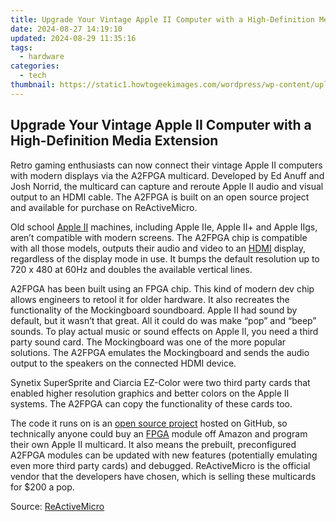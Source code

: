 ```yaml
---
title: Upgrade Your Vintage Apple II Computer with a High-Definition Media Extension
date: 2024-08-27 14:19:10
updated: 2024-08-29 11:35:16
tags:
  - hardware
categories:
  - tech
thumbnail: https://static1.howtogeekimages.com/wordpress/wp-content/uploads/2024/08/card.jpg
---
```


## Upgrade Your Vintage Apple II Computer with a High-Definition Media Extension

Retro gaming enthusiasts can now connect their vintage Apple II computers with modern displays via the A2FPGA multicard. Developed by Ed Anuff and Josh Norrid, the multicard can capture and reroute Apple II audio and visual output to an HDMI cable. The A2FPGA is built on an open source project and available for purchase on ReActiveMicro.

 Old school [Apple II](https://fix-guide.techidaily.com/how-to-use-life360-on-windows-pc-for-apple-iphone-15-plus-drfone-by-drfone-virtual-ios/) machines, including Apple IIe, Apple II+ and Apple IIgs, aren’t compatible with modern screens. The A2FPGA chip is compatible with all those models, outputs their audio and video to an [HDMI](https://android-unlock.techidaily.com/how-to-unlock-meizu-21-pro-bootloader-easily-by-drfone-android/) display, regardless of the display mode in use. It bumps the default resolution up to 720 x 480 at 60Hz and doubles the available vertical lines.

 A2FPGA has been built using an FPGA chip. This kind of modern dev chip allows engineers to retool it for older hardware. It also recreates the functionality of the Mockingboard soundboard. Apple II had sound by default, but it wasn’t that great. All it could do was make “pop” and “beep” sounds. To play actual music or sound effects on Apple II, you need a third party sound card. The Mockingboard was one of the more popular solutions. The A2FPGA emulates the Mockingboard and sends the audio output to the speakers on the connected HDMI device.

 Synetix SuperSprite and Ciarcia EZ-Color were two third party cards that enabled higher resolution graphics and better colors on the Apple II systems. The A2FPGA can copy the functionality of these cards too.

 The code it runs on is an [open source project](https://github.com/a2fpga/a2fpga%5Fcore/) hosted on GitHub, so technically anyone could buy an [FPGA](https://visual-screen-recording.techidaily.com/updated-2024-approved-cutting-edge-captures-top-10-online-video-recorders/) module off Amazon and program their own Apple II multicard. It also means the prebuilt, preconfigured A2FPGA modules can be updated with new features (potentially emulating even more third party cards) and debugged. ReActiveMicro is the official vendor that the developers have chosen, which is selling these multicards for $200 a pop.

 Source: [ReActiveMicro](https://www.reactivemicro.com/product/a2fpga-multicard/)

<ins class="adsbygoogle"
     style="display:block"
     data-ad-format="autorelaxed"
     data-ad-client="ca-pub-7571918770474297"
     data-ad-slot="1223367746"></ins>



<ins class="adsbygoogle"
     style="display:block"
     data-ad-client="ca-pub-7571918770474297"
     data-ad-slot="8358498916"
     data-ad-format="auto"
     data-full-width-responsive="true"></ins>
